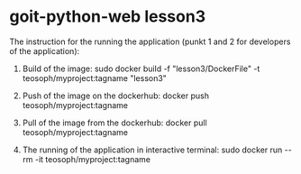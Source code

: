 # goit-python-web lesson3

The instruction for the running the application (punkt 1 and 2 for developers of the application):

1. Build of the image:
sudo docker build -f "lesson3/DockerFile" -t teosoph/myproject:tagname "lesson3"

2. Push of the image on the dockerhub:
docker push teosoph/myproject:tagname

2. Pull of the image from the dockerhub:
docker pull teosoph/myproject:tagname

3. The running of the application in interactive terminal:
sudo docker run --rm -it teosoph/myproject:tagname
